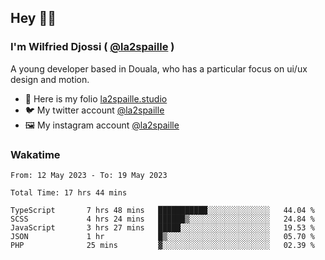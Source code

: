 ## Hey 👋🏾
### I'm Wilfried Djossi ( <a href="https://twitter.com/la2spaille/" target="_blank">@la2spaille</a> )
A young developer based in Douala, who has a particular focus on ui/ux design and motion.

- 🎨 Here is my folio [la2spaille.studio](https://la2spaille.studio/)
- 🐦 My twitter account [@la2spaille](https://twitter.com/la2spaille/)
- 🖼 My instagram account [@la2spaille](https://www.instagram.com/la2spaille/)

### Wakatime
<!--START_SECTION:waka-->

```text
From: 12 May 2023 - To: 19 May 2023

Total Time: 17 hrs 44 mins

TypeScript       7 hrs 48 mins   ███████████░░░░░░░░░░░░░░   44.04 %
SCSS             4 hrs 24 mins   ██████▒░░░░░░░░░░░░░░░░░░   24.84 %
JavaScript       3 hrs 27 mins   █████░░░░░░░░░░░░░░░░░░░░   19.53 %
JSON             1 hr            █▒░░░░░░░░░░░░░░░░░░░░░░░   05.70 %
PHP              25 mins         ▓░░░░░░░░░░░░░░░░░░░░░░░░   02.39 %
```

<!--END_SECTION:waka-->
<!--
**la2spaille/la2spaille** is a ✨ _special_ ✨ repository because its `README.md` (this file) appears on your GitHub profile.

Here are some ideas to get you started:

- 🔭 I’m currently working on ...
- 🌱 I’m currently learning ...
- 👯 I’m looking to collaborate on ...
- 🤔 I’m looking for help with ...
- 💬 Ask me about ...
- 📫 How to reach me: ...
- 😄 Pronouns: ...
- ⚡ Fun fact: ...
-->
